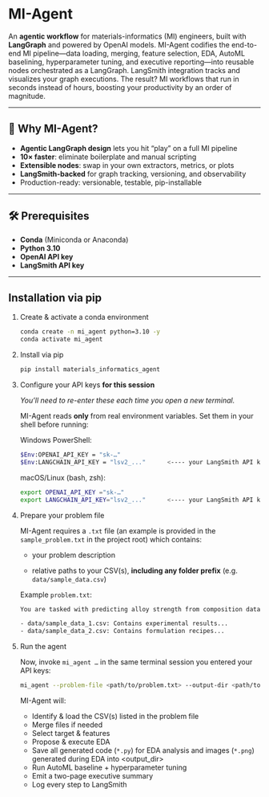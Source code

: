 # MI-Agent

An **agentic workflow** for materials-informatics (MI) engineers, built with **LangGraph** and powered by OpenAI models. MI-Agent codifies the end-to-end MI pipeline—data loading, merging, feature selection, EDA, AutoML baselining, hyperparameter tuning, and executive reporting—into reusable nodes orchestrated as a LangGraph. LangSmith integration tracks and visualizes your graph executions. The result? MI workflows that run in seconds instead of hours, boosting your productivity by an order of magnitude.

---

## 🚀 Why MI-Agent?

- **Agentic LangGraph design** lets you hit “play” on a full MI pipeline  
- **10× faster**: eliminate boilerplate and manual scripting  
- **Extensible nodes**: swap in your own extractors, metrics, or plots  
- **LangSmith-backed** for graph tracking, versioning, and observability  
- Production-ready: versionable, testable, pip-installable

---

## 🛠️ Prerequisites

- **Conda** (Miniconda or Anaconda)  
- **Python 3.10**  
- **OpenAI API key**  
- **LangSmith API key**  

---

## Installation via pip

1. Create & activate a conda environment  
   ```bash
   conda create -n mi_agent python=3.10 -y
   conda activate mi_agent
   ```

2. Install via pip
   ```bash
   pip install materials_informatics_agent
   ```

3. Configure your API keys **for this session**

   _You’ll need to re-enter these each time you open a new terminal._
   
   MI-Agent reads **only** from real environment variables. Set them in your shell before running:
   
   Windows PowerShell:
   ```bash
   $Env:OPENAI_API_KEY = "sk-…"
   $Env:LANGCHAIN_API_KEY = "lsv2_..."      <---- your LangSmith API key
   ```

   macOS/Linux (bash, zsh):
   ```bash
   export OPENAI_API_KEY ="sk-…"
   export LANGCHAIN_API_KEY="lsv2_..."      <---- your LangSmith API key
   ```

4. Prepare your problem file
   
   MI-Agent requires a `.txt` file (an example is provided in the `sample_problem.txt` in the project root) which contains:

   - your problem description

   - relative paths to your CSV(s), **including any folder prefix** (e.g. `data/sample_data.csv`)

   Example `problem.txt`:
   ```bash
   You are tasked with predicting alloy strength from composition data...

   - data/sample_data_1.csv: Contains experimental results...
   - data/sample_data_2.csv: Contains formulation recipes...
   ```

5. Run the agent

   Now, invoke `mi_agent …` in the same terminal session you entered your API keys:
   ```bash
   mi_agent --problem-file <path/to/problem.txt> --output-dir <path/to/output_dir>
   ```

   MI-Agent will:

   - Identify & load the CSV(s) listed in the problem file
   - Merge files if needed
   - Select target & features
   - Propose & execute EDA
   - Save all generated code (`*.py`) for EDA analysis and images (`*.png`) generated during EDA into <output_dir>
   - Run AutoML baseline + hyperparameter tuning
   - Emit a two-page executive summary
   - Log every step to LangSmith